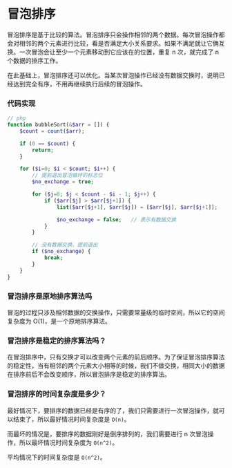 # 冒泡排序

冒泡排序是基于比较的算法。冒泡排序只会操作相邻的两个数据。每次冒泡操作都会对相邻的两个元素进行比较，看是否满足大小关系要求。如果不满足就让它俩互换。一次冒泡会让至少一个元素移动到它应该在的位置，重复 n 次，就完成了 n 个数据的排序工作。

在此基础上，冒泡排序还可以优化。当某次冒泡操作已经没有数据交换时，说明已经达到完全有序，不用再继续执行后续的冒泡操作。

### 代码实现

```php
// php
function bubbleSort(&$arr = []) {
    $count = count($arr);

    if (0 == $count) {
        return;
    }

    for ($i=0; $i < $count; $i++) { 
        // 提前退出冒泡循环的标志位
        $no_exchange = true;

        for ($j=0; $j < $count - $i - 1; $j++) { 
            if ($arr[$j] > $arr[$j+1]) {
                list($arr[$j+1], $arr[$j]) = [$arr[$j], $arr[$j+1]];

                $no_exchange = false;   // 表示有数据交换
            }
        }

        // 没有数据交换，提前退出
        if ($no_exchange) {
            break;  
        }
    }
}
```

### 冒泡排序是原地排序算法吗

冒泡的过程只涉及相邻数据的交换操作，只需要常量级的临时空间，所以它的空间复杂度为 O(1)，是一个原地排序算法。

### 冒泡排序是稳定的排序算法吗？

在冒泡排序中，只有交换才可以改变两个元素的前后顺序。为了保证冒泡排序算法的稳定性，当有相邻的两个元素大小相等的时候，我们不做交换，相同大小的数据在排序前后不会改变顺序，所以冒泡排序是稳定的排序算法。

### 冒泡排序的时间复杂度是多少？

最好情况下，要排序的数据已经是有序的了，我们只需要进行一次冒泡操作，就可以结束了，所以最好情况时间复杂度是 `O(n)`。

而最坏的情况是，要排序的数据刚好是倒序排列的，我们需要进行 n 次冒泡操作，所以最坏情况时间复杂度为 `O(n^2)`。

平均情况下的时间复杂度是 `O(n^2)`。